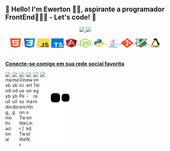 ## 🚀 Hello! I'm Ewerton 🖐🏻, aspirante a programador FrontEnd👩🏻‍💻 - Let's code! 🚀
<div align="center">
  <a href="https://github.com/Ewertondamax">
  <img height="180em" src="https://github-readme-stats.vercel.app/api?username=EwertondaMax&show_icons=true&theme=dracula&include_all_commits=true&count_private=true"/>
  <img height="180em" src="https://github-readme-stats.vercel.app/api/top-langs/?username=GabrielCostaLuiz&layout=compact&langs_count=7&theme=dracula"/>
</div>   

  <div align="center" valign="top"><br>

  <img align="center" alt="HTML" height="30" width="40" src="https://raw.githubusercontent.com/devicons/devicon/master/icons/html5/html5-original.svg">

  

  <img align="center" alt="CSS" height="30" width="40" src="https://raw.githubusercontent.com/devicons/devicon/master/icons/css3/css3-original.svg">

 

  <img align="center" alt="Js" height="30" width="40" src="https://raw.githubusercontent.com/devicons/devicon/master/icons/javascript/javascript-original.svg">

  

  <img align="center" alt="Js" height="30" width="40" src="https://raw.githubusercontent.com/devicons/devicon/master/icons/typescript/typescript-plain.svg">

  

  <img align="center" alt="Angular" height="30" width="40" src="https://raw.githubusercontent.com/devicons/devicon/master/icons/angularjs/angularjs-original.svg">

  

  <img align="center" alt="nodejs" height="30" width="40" src="https://raw.githubusercontent.com/devicons/devicon/master/icons/nodejs/nodejs-original.svg">

 

  <img align="center" alt="Python" height="30" width="40" src="https://raw.githubusercontent.com/devicons/devicon/master/icons/python/python-original.svg">

  

  <img align="center" alt="CSS" height="30" width="40" src="https://raw.githubusercontent.com/devicons/devicon/master/icons/java/java-original.svg">

  

  <img align="center" alt="git" height="30" width="40" src="https://raw.githubusercontent.com/devicons/devicon/master/icons/git/git-original.svg">

  <img align="center" alt="CSS" height="30" width="40" src="https://raw.githubusercontent.com/devicons/devicon/master/icons/vim/vim-original.svg">

  <img align="center" alt="linux" height="30" width="40" src="https://raw.githubusercontent.com/devicons/devicon/master/icons/linux/linux-original.svg">

</div><br>
  
  ### Conecte-se comigo em sua rede social favorita
  
<div> 
  <a href="https://www.instagram.com/maxbodybuilding_motivacional/">
  <img align="left" alt="maxbodybuilding_motivacional" width="22px" src="https://cdn.jsdelivr.net/npm/simple-icons@v3/icons/instagram.svg" />
</a>

<a href="">
  <img align="left" alt="maxbodybuilding" width="22px" src="https://cdn.jsdelivr.net/npm/simple-icons@3.13.0/icons/youtube.svg" />
</a>

<a href="https://twitter.com/pessonizando">
  <img align="left" alt="Vinicius Pessoni on Twitter | Twitter" width="22px" src="https://cdn.jsdelivr.net/npm/simple-icons@v3/icons/twitter.svg" />
</a>
<a href="https://www.linkedin.com/in/ewerton-martins-4b5765230/">
  <img align="left" alt="ewerton-martins on LinkdeIN" width="22px" src="https://cdn.jsdelivr.net/npm/simple-icons@v3/icons/linkedin.svg" />
</a>
<a href="">
  <img align="left" alt=" on Telegram" width="22px" src="https://cdn.jsdelivr.net/npm/simple-icons@v3/icons/telegram.svg" />
</a>
  
  
  ![](https://visitor-badge.glitch.me/badge?page_id=vinnypessoni)
  
  
![Snake animation](https://github.com/GabrielCostaLuiz/GabrielCostaLuiz/blob/output/github-contribution-grid-snake.svg)
 
</div>
  
